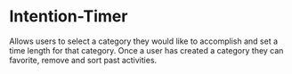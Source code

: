 # Intention-Timer

Allows users to select a category they would like to accomplish and set a time length for that category.
Once a user has created a category they can favorite, remove and sort past activities.
